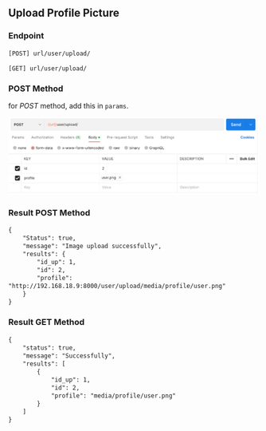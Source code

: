 ## Upload Profile Picture

### Endpoint
````
[POST] url/user/upload/ 
````
````
[GET] url/user/upload/ 
````

### POST Method
for *POST* method, add this in ``params``.

![upload_profpic](paramuploadprofpic.png)

### Result POST Method
````
{
    "Status": true,
    "message": "Image upload successfully",
    "results": {
        "id_up": 1,
        "id": 2,
        "profile": "http://192.168.18.9:8000/user/upload/media/profile/user.png"
    }
}
````
### Result GET Method
````
{
    "status": true,
    "message": "Successfully",
    "results": [
        {
            "id_up": 1,
            "id": 2,
            "profile": "media/profile/user.png"
        }
    ]
}
````